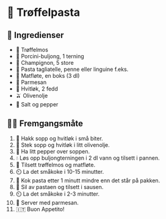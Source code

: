 # 🍝 Trøffelpasta

## 🛒 Ingredienser

- 🍄 Trøffelmos
- 🧂 Porcini-buljong, 1 terning
- 🍄 Champignon, 5 store
- 🍝 Pasta tagliatelle, penne eller linguine f.eks.
- 🥛 Matfløte, en boks (3 dl)
- 🧀 Parmesan
- 🧄 Hvitløk, 2 fedd
- 🫒 Olivenolje
- 🧂 Salt og pepper

## 👩‍🍳 Fremgangsmåte

1. 🔪 Hakk sopp og hvitløk i små biter.
2. 🍳 Stek sopp og hvitløk i litt olivenolje.
3. 🧂 Ha litt pepper over soppen.
4. 💧 Løs opp buljongterningen i 2 dl vann og tilsett i pannen.
5. 🍄 Tilsett trøffelmos og matfløte.
6. ⏲️ La det småkoke i 10-15 minutter.
7. 🍝 Kok pasta etter 1 minutt mindre enn det står på pakken.
8. 🥣 Sil av pastaen og tilsett i sausen.
9. ⏲️ La det småkoke i 2-3 minutter.
10. 🧀 Server med parmesan.
11. 🇮🇹 Buon Appetito!